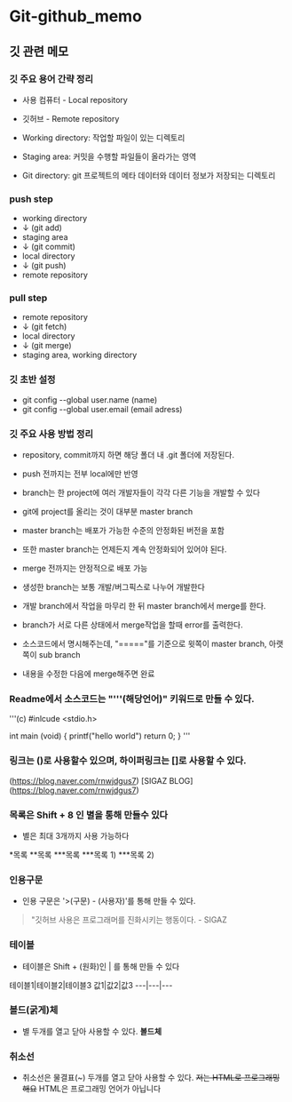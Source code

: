 # Git-github_memo
## 깃 관련 메모
### 깃 주요 용어 간략 정리

- 사용 컴퓨터 - Local repository
- 깃허브 - Remote repository

- Working directory: 작업할 파일이 있는 디렉토리
- Staging area: 커밋을 수행할 파일들이 올라가는 영역
- Git directory: git 프로젝트의 메타 데이터와 데이터 정보가 저장되는 디렉토리

### push step
- working directory 
- ↓ (git add)
- staging area
- ↓ (git commit)
- local directory
- ↓ (git push)
- remote repository

### pull step
- remote repository
- ↓ (git fetch)
- local directory
- ↓ (git merge)
- staging area, working directory 

### 깃 초반 설정
- git config --global user.name (name)
- git config --global user.email (email adress)

### 깃 주요 사용 방법 정리
- repository, commit까지 하면 해당 폴더 내 .git 폴더에 저장된다.
- push 전까지는 전부 local에만 반영

- branch는 한 project에 여러 개발자들이 각각 다른 기능을 개발할 수 있다
- git에 project를 올리는 것이 대부분 master branch
- master branch는 배포가 가능한 수준의 안정화된 버전을 포함
- 또한 master branch는 언제든지 계속 안정화되어 있어야 된다.
- merge 전까지는 안정적으로 배포 가능

- 생성한 branch는 보통 개발/버그픽스로 나누어 개발한다 
- 개발 branch에서 작업을 마무리 한 뒤 master branch에서 merge를 한다. 
- branch가 서로 다른 상태에서 merge작업을 할때 error를 출력한다.  
- 소스코드에서 명시해주는데, "====="를 기준으로 윗쪽이 master branch, 아랫쪽이 sub branch
- 내용을 수정한 다음에 merge해주면 완료


### Readme에서 소스코드는 "'''(해당언어)" 키워드로 만들 수 있다.

'''(c)
#inlcude <stdio.h>

int main (void)
{
  printf("hello world")
  return 0;
}
'''

### 링크는 ()로 사용할수 있으며, 하이퍼링크는 []로 사용할 수 있다.
(https://blog.naver.com/rnwjdgus7)
[SIGAZ BLOG] (https://blog.naver.com/rnwjdgus7)

### 목록은 Shift + 8 인 별을 통해 만들수 있다 
- 별은 최대 3개까지 사용 가능하다

*목록
**목록
***목록
***목록 1)
***목록 2)

### 인용구문
- 인용 구문은 '>(구문) - (사용자)'를 통해 만들 수 있다.
> "깃허브 사용은 프로그래머를 진화시키는 행동이다. - SIGAZ


### 테이블
- 테이블은 Shift + \(원화)인 | 를 통해 만들 수 있다

테이블1|테이블2|테이블3
값1|값2|값3
---|---|---

### 볼드(굵게)체 
- 별 두개를 열고 닫아 사용할 수 있다. 
**볼드체**

### 취소선
- 취소선은 물결표(~) 두개를 열고 닫아 사용할 수 있다.
~~저는 HTML로 프로그래밍 해요~~ HTML은 프로그래밍 언어가 아닙니다
